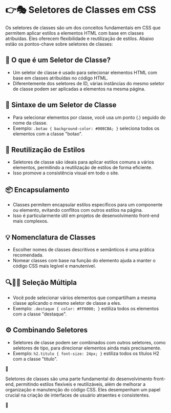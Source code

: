 # 👉🎭 Seletores de Classes em CSS

Os seletores de classes são um dos conceitos fundamentais em CSS que permitem aplicar estilos a elementos HTML com base em classes atribuídas. Eles oferecem flexibilidade e reutilização de estilos. Abaixo estão os pontos-chave sobre seletores de classes:

## 🌟 O que é um Seletor de Classe?
- Um seletor de classe é usado para selecionar elementos HTML com base em classes atribuídas no código HTML.
- Diferentemente dos seletores de ID, várias instâncias do mesmo seletor de classe podem ser aplicadas a elementos na mesma página.

## 📝 Sintaxe de um Seletor de Classe
- Para selecionar elementos por classe, você usa um ponto (.) seguido do nome da classe.
- Exemplo: `.botao { background-color: #008CBA; }` seleciona todos os elementos com a classe "botao".

## 🎨 Reutilização de Estilos
- Seletores de classe são ideais para aplicar estilos comuns a vários elementos, permitindo a reutilização de estilos de forma eficiente.
- Isso promove a consistência visual em todo o site.

## 📦 Encapsulamento
- Classes permitem encapsular estilos específicos para um componente ou elemento, evitando conflitos com outros estilos na página.
- Isso é particularmente útil em projetos de desenvolvimento front-end mais complexos.

## 💡 Nomenclatura de Classes
- Escolher nomes de classes descritivos e semânticos é uma prática recomendada.
- Nomear classes com base na função do elemento ajuda a manter o código CSS mais legível e manutenível.

## 🔍👯‍♂️ Seleção Múltipla
- Você pode selecionar vários elementos que compartilham a mesma classe aplicando o mesmo seletor de classe a eles.
- Exemplo: `.destaque { color: #FF0000; }` estiliza todos os elementos com a classe "destaque".

## ⚙️ Combinando Seletores
- Seletores de classe podem ser combinados com outros seletores, como seletores de tipo, para direcionar elementos ainda mais precisamente.
- Exemplo: `h2.titulo { font-size: 24px; }` estiliza todos os títulos H2 com a classe "titulo".

📌

Seletores de classes são uma parte fundamental do desenvolvimento front-end, permitindo estilos flexíveis e reutilizáveis, além de melhorar a organização e manutenção do código CSS. Eles desempenham um papel crucial na criação de interfaces de usuário atraentes e consistentes.

📌
